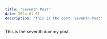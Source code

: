 ```yaml
---
title: "Seventh Post"
date: 2024-01-01
description: "This is the post: Seventh Post"
---
```


This is the seventh dummy post.
